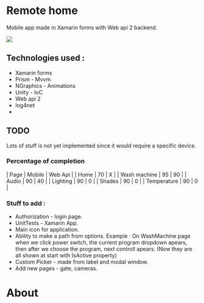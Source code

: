 # Remote home

Mobile app made in Xamarin forms with Web api 2 backend.

<img src="http://i.imgur.com/gf35NVA.gif"/>


## Technologies used :
* Xamarin forms
* Prism - Mvvm 
* NGraphics - Animations
* Unity - IoC
* Web api 2
* log4net
* 

## TODO
Lots of stuff is not yet implemented since it would require a specific device.

### Percentage of completion

| Page                | Mobile    | Web Api |
| Home  | 70 |  X  |
| Wash machine  | 95 |  90  |
| Audio  | 90 |  40  |
| Lighting  | 90 |  0  |
| Shades  | 90 |  0  |
| Temperature  | 90 |  0  |

### Stuff to add :
* Authorization - login page.
* UnitTests - Xamarin App.
* Main icon for application.
* Ability to make a path from options. 
			Example : On WashMachine page when we click power switch, the current program dropdown apears, then after we choose the program, next controll apears.
			(Now they are all shown at start with IsActive property)
* Custom Picker - made from label and modal window.
* Add new pages - gate, cameras.

# About

